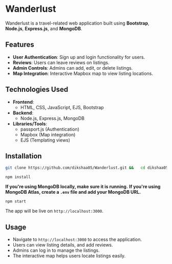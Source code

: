 # Wanderlust

Wanderlust is a travel-related web application built using **Bootstrap**, **Node.js**, **Express.js**, and **MongoDB**.

## Features
- **User Authentication**: Sign up and login functionality for users.
- **Reviews**: Users can leave reviews on listings.
- **Admin Controls**: Admins can add, edit, or delete listings.
- **Map Integration**: Interactive Mapbox map to view listing locations.

## Technologies Used
- **Frontend**: 
  - HTML, CSS, JavaScript, EJS, Bootstrap
- **Backend**:
  - Node.js, Express.js, MongoDB
- **Libraries/Tools**:
  - passport.js (Authentication)
  - Mapbox (Map integration)
  - EJS (Templating views)
  
## Installation

   ```bash
   git clone https://github.com/dikshaa05/Wanderlust.git &&   cd dikshaa05-Wanderlust
   ```
   ```
   npm install
   ```
**If you're using MongoDB locally, make sure it is running.**
**If you're using MongoDB Atlas, create a `.env` file and add your MongoDB URL.**

   ```
   npm start
   ```
   The app will be live on `http://localhost:3000`.

## Usage
- Navigate to `http://localhost:3000` to access the application.
- Users can view listing details, and add reviews.
- Admins can log in to manage the listings.
- The interactive map helps users locate listings easily.
